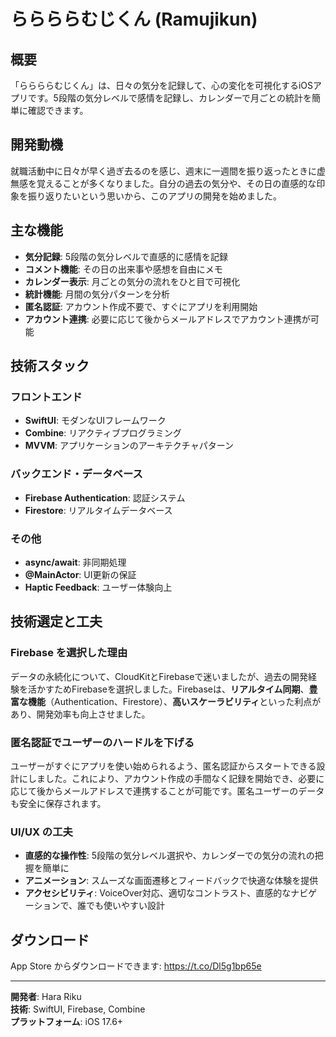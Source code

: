 # ららららむじくん (Ramujikun)

## 概要
「ららららむじくん」は、日々の気分を記録して、心の変化を可視化するiOSアプリです。5段階の気分レベルで感情を記録し、カレンダーで月ごとの統計を簡単に確認できます。

## 開発動機
就職活動中に日々が早く過ぎ去るのを感じ、週末に一週間を振り返ったときに虚無感を覚えることが多くなりました。自分の過去の気分や、その日の直感的な印象を振り返りたいという思いから、このアプリの開発を始めました。

## 主な機能
- **気分記録**: 5段階の気分レベルで直感的に感情を記録
- **コメント機能**: その日の出来事や感想を自由にメモ
- **カレンダー表示**: 月ごとの気分の流れをひと目で可視化
- **統計機能**: 月間の気分パターンを分析
- **匿名認証**: アカウント作成不要で、すぐにアプリを利用開始
- **アカウント連携**: 必要に応じて後からメールアドレスでアカウント連携が可能

## 技術スタック
### フロントエンド
- **SwiftUI**: モダンなUIフレームワーク
- **Combine**: リアクティブプログラミング
- **MVVM**: アプリケーションのアーキテクチャパターン

### バックエンド・データベース
- **Firebase Authentication**: 認証システム
- **Firestore**: リアルタイムデータベース

### その他
- **async/await**: 非同期処理
- **@MainActor**: UI更新の保証
- **Haptic Feedback**: ユーザー体験向上

## 技術選定と工夫

### Firebase を選択した理由
データの永続化について、CloudKitとFirebaseで迷いましたが、過去の開発経験を活かすためFirebaseを選択しました。Firebaseは、**リアルタイム同期**、**豊富な機能**（Authentication、Firestore）、**高いスケーラビリティ**といった利点があり、開発効率も向上させました。

### 匿名認証でユーザーのハードルを下げる
ユーザーがすぐにアプリを使い始められるよう、匿名認証からスタートできる設計にしました。これにより、アカウント作成の手間なく記録を開始でき、必要に応じて後からメールアドレスで連携することが可能です。匿名ユーザーのデータも安全に保存されます。

### UI/UX の工夫
- **直感的な操作性**: 5段階の気分レベル選択や、カレンダーでの気分の流れの把握を簡単に
- **アニメーション**: スムーズな画面遷移とフィードバックで快適な体験を提供
- **アクセシビリティ**: VoiceOver対応、適切なコントラスト、直感的なナビゲーションで、誰でも使いやすい設計


## ダウンロード
App Store からダウンロードできます: https://t.co/Dl5g1bp65e

---
**開発者**: Hara Riku  
**技術**: SwiftUI, Firebase, Combine  
**プラットフォーム**: iOS 17.6+
